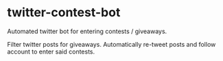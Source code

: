 # twitter-contest-bot
Automated twitter bot for entering contests / giveaways.

Filter twitter posts for giveaways. Automatically re-tweet posts and follow account to enter said contests.
